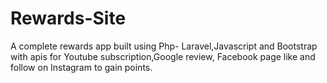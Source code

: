 # Rewards-Site
A complete rewards app built using Php- Laravel,Javascript and Bootstrap with apis for Youtube subscription,Google review, Facebook page like and follow on Instagram to gain points.

